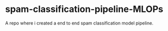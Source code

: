 # spam-classification-pipeline-MLOPs
A repo where i created a end to end spam classification model pipeline.
